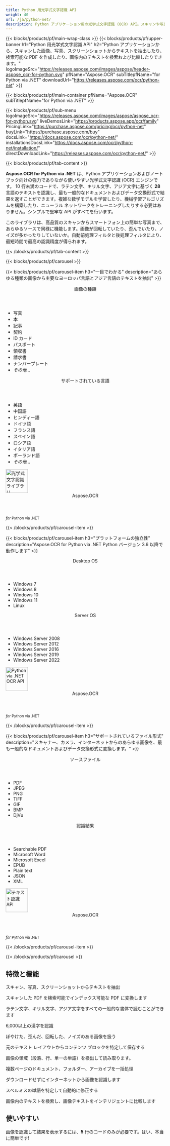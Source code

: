 ```yaml
---
title: Python 用光学式文字認識 API
weight: 40
url: /ja/python-net/ 
description: Python アプリケーション用の光学式文字認識 (OCR) API。スキャンや写真からのテキストの抽出、検索可能な PDF の作成、フォルダーやアーカイブの一括処理などを、10 行未満のコードで実行できます。
---
```


{{< blocks/products/pf/main-wrap-class >}}
{{< blocks/products/pf/upper-banner h1="Python 用光学式文字認識 API" h2="Python アプリケーションから、スキャンした画像、写真、スクリーンショットからテキストを抽出したり、検索可能な PDF を作成したり、画像内のテキストを検索および比較したりできます。" logoImageSrc="https://releases.aspose.com/images/aspose/header-aspose_ocr-for-python.svg" pfName="Aspose.OCR" subTitlepfName="for Python via .NET" downloadUrl="https://releases.aspose.com/ocr/python-net" >}}

{{< blocks/products/pf/main-container pfName="Aspose.OCR" subTitlepfName="for Python via .NET" >}}

{{< blocks/products/pf/sub-menu logoImageSrc="https://releases.aspose.com/images/aspose/aspose_ocr-for-python.svg" liveDemosLink="https://products.aspose.app/ocr/family" PricingLink="https://purchase.aspose.com/pricing/ocr/python-net" buyLink="https://purchase.aspose.com/buy" docsLink="https://docs.aspose.com/ocr/python-net/" installationsDocsLink="https://docs.aspose.com/ocr/python-net/installation/"  directDownloadLink="https://releases.aspose.com/ocr/python-net/" >}}

{{< blocks/products/pf/tab-content >}}
<p><b>Aspose.OCR for Python via .NET</b> は、Python アプリケーションおよびノー​​トブック向けの強力でありながら使いやすい光学式文字認識 (OCR) エンジンです。 10 行未満のコードで、ラテン文字、キリル文字、アジア文字に基づく <b>28</b> 言語のテキストを認識し、最も一般的なドキュメントおよびデータ交換形式で結果を返すことができます。複雑な数学モデルを学習したり、機械学習アルゴリズムを構築したり、ニューラル ネットワークをトレーニングしたりする必要はありません。シンプルで堅牢な API がすべてを行います。</p>
<p>このライブラリは、高品質のスキャンからスマートフォン上の簡単な写真まで、あらゆるソースで同様に機能します。画像が回転していたり​​、歪んでいたり、ノイズが多かったりしていないか。自動前処理フィルタと後処理フィルタにより、最短時間で最高の認識精度が得られます。</p>
{{< /blocks/products/pf/tab-content >}}

<!--Diagrams Start-->
{{< blocks/products/pf/carousel >}}

{{< blocks/products/pf/carousel-item h3="一目でわかる" description="あらゆる種類の画像から主要なヨーロッパ言語とアジア言語のテキストを抽出" >}}
<div class="diagram1 d1-python">
 <div class="d1-row">
  <div class="d1-col d1-left">
   <header>
    <i class="fa fa-image">
    </i>
    画像の種類
   </header>
   <ul>   
	<li>写真</li>
    <li>本</li>
    <li>記事</li>
    <li>契約</li>
    <li>ID カード</li>
    <li>パスポート</li>
    <li>領収書</li>
    <li>請求書</li>
    <li>ナンバープレート</li>
    <li><i>その他...</i></li>
   </ul>
  </div>
  <!--/left-->
  <div class="d1-col d1-right">
   <header>
    <i class="fa fa-language">
    </i>
    サポートされている言語
   </header>
   <ul>  
	<li>英語</li>
    <li>中国語</li>
    <li>ヒンディー語</li>
    <li>ドイツ語</li>
    <li>フランス語</li>
    <li>スペイン語</li>
    <li>ロシア語</li>
    <li>イタリア語</li>
    <li>ポーランド語</li>
    <li><i>その他...</i></li>
   </ul>
  </div>
  <!--/right-->
 </div>
 <!--/row-->
 <div class="d1-logo">
  <img width="70" height="75" alt="光学式文字認識ライブラリ" src="https://releases.aspose.com/images/aspose/aspose_ocr-for-python.svg"/>
  <header>
   Aspose.OCR
  </header>
  <footer>
   <small>
    <em>
     for
    </em>
    Python via .NET
   </small>
  </footer>
 </div>
 <!--/logo-->
</div>

{{< /blocks/products/pf/carousel-item >}}

{{< blocks/products/pf/carousel-item h3="プラットフォームの独立性" description="Aspose.OCR for Python via .NET Python バージョン 3.6 以降で動作します" >}}
<div class="diagram1 d1-python">
 <div class="d1-row">
  <div class="d1-col d1-left">
   <header>
    <i class="fa fa-laptop">
    </i>
    Desktop OS
   </header>
   <ul>
    <li>Windows 7</li>
    <li>Windows 8</li>
    <li>Windows 10</li>
    <li>Windows 11</li>
	<li>Linux</li>
   </ul>  
  </div>
  <!--/left-->
  <div class="d1-col d1-right">
   <header>
    <i class="fa fa-server">
    </i>
    Server OS
   </header>
   <ul>
    <li>Windows Server 2008</li>
    <li>Windows Server 2012</li>
    <li>Windows Server 2016</li>
    <li>Windows Server 2019</li>
    <li>Windows Server 2022</li>
   </ul>
  </div>
  <!--/right-->
 </div>
 <!--/row-->
 <div class="d1-logo">
  <img width="70" height="75" alt="Python via .NET OCR API" src="https://releases.aspose.com/images/aspose/aspose_ocr-for-python.svg"/>
  <header>
   Aspose.OCR
  </header>
  <footer>
   <small>
    <em>
     for
    </em>
    Python via .NET
   </small>
  </footer>
 </div>
 <!--/logo-->
</div>

{{< /blocks/products/pf/carousel-item >}}

{{< blocks/products/pf/carousel-item h3="サポートされているファイル形式" description="スキャナー、カメラ、インターネットからのあらゆる画像を、最も一般的なドキュメントおよびデータ交換形式に変換します。" >}}
<div class="diagram1 d2 d1-python">
 <div class="d1-row">
  <div class="d1-col d1-left">
   <header>
    <i class="fa fa-long-arrow-down">
    </i>
    ソースファイル
   </header>
   <ul>
    <li>PDF</li>
    <li>JPEG</li>
    <li>PNG</li>
    <li>TIFF</li>
    <li>GIF</li>
    <li>BMP</li>
    <li>DjVu</li>
   </ul>
  </div>
  <!--/left-->
<div class="d1-col d1-right">
   <header>
    <i class="fa fa-mail-forward">
    </i>
    認識結果
   </header>
   <ul>
    <li>Searchable PDF</li>
    <li>Microsoft Word</li>
    <li>Microsoft Excel</li>
    <li>EPUB</li>
    <li>Plain text</li>
    <li>JSON</li>
    <li>XML</li>
   </ul>
  </div>
  <!--/right-->
 </div>
 <!--/row-->
 <div class="d1-logo">
  <img width="70" height="75" alt="テキスト認識 API" src="https://releases.aspose.com/images/aspose/aspose_ocr-for-python.svg"/>
  <header>
   Aspose.OCR
  </header>
  <footer>
   <small>
    <em>
     for
    </em>
    Python via .NET
   </small>
  </footer>
 </div>
 <!--/logo-->
</div>

{{< /blocks/products/pf/carousel-item >}}

{{< /blocks/products/pf/carousel >}}
<!--Diagrams End-->

<!--Feature-section Start-->
<div class="container-fluid features-section bg-gray">
 <a class="anchor" id="features" name="features">
 </a>
 <div class="row">
  <div class="container">
   <h2 class="pr-ft">特徴と機能</h2>
   <p>
   </p>
   <div class="col-lg-4">
    <em class="fa fa-image ico-blue fa-2x col-lg-2">
    </em>
    <p class="col-lg-10">スキャン、写真、スクリーンショットからテキストを抽出</p>
   </div>
   <div class="col-lg-4">
    <em class="fa fa-file-text-o ico-blue fa-2x col-lg-2">
    </em>
    <p class="col-lg-10">スキャンした PDF を検索可能でインデックス可能な PDF に変換します</p>
   </div>
   <div class="col-lg-4">
    <em class="fa fa-globe ico-blue fa-2x col-lg-2">
    </em>
    <p class="col-lg-10">ラテン文字、キリル文字、アジア文字をすべての一般的な書体で読むことができます</p>
   </div>
   <div class="col-lg-4">
    <em class="fa fa-language ico-blue fa-2x col-lg-2">
    </em>
    <p class="col-lg-10">6,000以上の漢字を認識</p>
   </div>  
   <div class="col-lg-4">
    <em class="fa fa-eye ico-blue fa-2x col-lg-2">
    </em>
    <p class="col-lg-10">ぼやけた、歪んだ、回転した、ノイズのある画像を扱う</p>
   </div>
   <div class="col-lg-4">
    <em class="fa fa-indent ico-blue fa-2x col-lg-2">
    </em>
    <p class="col-lg-10">元のテキスト レイアウトからコンテンツ ブロックを特定して保存する</p>
   </div>
   <div class="col-lg-4">
    <em class="fa fa-object-group ico-blue fa-2x col-lg-2">
    </em>
    <p class="col-lg-10">画像の領域（段落、行、単一の単語）を検出して読み取ります。</p>
   </div>
   <div class="col-lg-4">
    <em class="fa fa-folder-open ico-blue fa-2x col-lg-2">
    </em>
    <p class="col-lg-10">複数ページのドキュメント、フォルダー、アーカイブを一括処理</p>
   </div>
   <div class="col-lg-4">
    <em class="fa fa-link ico-blue fa-2x col-lg-2">
    </em>
    <p class="col-lg-10">ダウンロードせずにインターネットから画像を認識します</p>
   </div>
   <div class="col-lg-4">
    <em class="fa fa-check ico-blue fa-2x col-lg-2">
    </em>
    <p class="col-lg-10">スペルミスの単語を特定して自動的に修正する</p>
   </div>
   <div class="col-lg-4">
    <em class="fa fa-search ico-blue fa-2x col-lg-2">
    </em>
    <p class="col-lg-10">画像内のテキストを検索し、画像テキストをインテリジェントに比較します</p>
   </div>  

<div class="col-lg-12">

<h2 class="h2title">使いやすい</h2>

<p>画像を認識して結果を表示するには、<b>5</b> 行のコードのみが必要です。はい、本当に簡単です!</p>

<!-- BEGIN LCS -->
<div class="ocr-lcs">
	<style>
		.ocr-lcs-controls {
			display: flex;
			flex-wrap: wrap;
		}

		.ocr-lcs-drop {
			cursor: pointer;
			display: flex;
			flex-direction: column;
			align-items: center;
			min-width: 350px;
			box-sizing: border-box;
			margin: 0 15px 15px 0;
			padding: 15px 15px 10px 15px;
			border: dashed 3px #73b5fb;
			border-radius: 10px;
			background-color: #ffffff;
		}

		.ocr-lcs-drop input {
			display: none;
		}

		.ocr-lcs-drop-preload {
			display: none;
		}

		.ocr-lcs-drop svg {
			width: 48px;
			margin-bottom: 5px;
			filter: invert(70%) sepia(12%) saturate(3506%) hue-rotate(183deg) brightness(101%) contrast(97%);
		}

		.ocr-lcs-drop span {
			font-size: 18px;
			text-align: center;
		}

		.ocr-lcs-filename {
			display: none;
		}

		.ocr-lcs-filename span {
			font-style: italic;
		}

		.ocr-lcs-recognizing {
			display: none;
		}

		.ocr-lcs-recognizing span {
			font-style: italic;
		}

		.ocr-lcs-mods {
			display: flex;
			flex-direction: column;
		}

		.ocr-lcs-mods > * {
			width: 150px;
			box-sizing: border-box;
		}

		.ocr-lcs-mods select {
			margin-bottom: 7px;
			padding: .6em 1.4em .5em .8em;
			border:  solid 2px #73b5fb;
			border-radius: .5em;
			line-height: 1.3;
			font-family: arial,sans-serif,-apple-system,BlinkMacSystemFont,segoe ui,Roboto,helvetica neue,apple color emoji,segoe ui emoji,segoe ui symbol;
			font-size: 16px;
			font-weight: 700;
			color: #73b5fb;
			-moz-appearance: none;
			-webkit-appearance: none;
			appearance: none;
			background-color: #ffffff;
			background-image: url('data:image/svg+xml;charset=US-ASCII,%3Csvg%20xmlns%3D%22http%3A%2F%2Fwww.w3.org%2F2000%2Fsvg%22%20width%3D%22292.4%22%20height%3D%22292.4%22%3E%3Cpath%20fill%3D%22%2373b5fb%22%20d%3D%22M287%2069.4a17.6%2017.6%200%200%200-13-5.4H18.4c-5%200-9.3%201.8-12.9%205.4A17.6%2017.6%200%200%200%200%2082.2c0%205%201.8%209.3%205.4%2012.9l128%20127.9c3.6%203.6%207.8%205.4%2012.8%205.4s9.2-1.8%2012.8-5.4L287%2095c3.5-3.5%205.4-7.8%205.4-12.8%200-5-1.9-9.2-5.5-12.8z%22%2F%3E%3C%2Fsvg%3E');
			background-repeat: no-repeat, repeat;
			background-position: right .7em top 50%, 0 0;
			background-size: .65em auto, 100%;
		}

		.ocr-lcs-mods select::-ms-expand {
			display: none;
		}

		.ocr-lcs-mods select:hover, .ocr-lcs-mods select:focus {
			border-color: #1a89d0;
			color: #1a89d0;
			background-image: url('data:image/svg+xml;charset=US-ASCII,%3Csvg%20xmlns%3D%22http%3A%2F%2Fwww.w3.org%2F2000%2Fsvg%22%20width%3D%22292.4%22%20height%3D%22292.4%22%3E%3Cpath%20fill%3D%22%231a89d0%22%20d%3D%22M287%2069.4a17.6%2017.6%200%200%200-13-5.4H18.4c-5%200-9.3%201.8-12.9%205.4A17.6%2017.6%200%200%200%200%2082.2c0%205%201.8%209.3%205.4%2012.9l128%20127.9c3.6%203.6%207.8%205.4%2012.8%205.4s9.2-1.8%2012.8-5.4L287%2095c3.5-3.5%205.4-7.8%205.4-12.8%200-5-1.9-9.2-5.5-12.8z%22%2F%3E%3C%2Fsvg%3E');
		}

		.ocr-lcs-mods select:focus {
			outline: none;
		}

		*[dir="rtl"] .ocr-lcs-mods select, :root:lang(ar) .ocr-lcs-mods select, :root:lang(iw) .ocr-lcs-mods select {
			background-position: left .7em top 50%, 0 0;
			padding: .6em .8em .5em 1.4em;
		}

		.ocr-lcs-mods select option {
			font-weight: normal;
			color: #4c4c4c;
		}

		.ocr-lcs-mods input {
			padding: 0.6em .6em;
			border: none;
			border-radius: .5em;
			box-shadow: inset 0 1px rgb(255 255 255 / 15%), 0 1px 1px rgb(0 0 0 / 8%);
			font-family: arial,sans-serif,-apple-system,BlinkMacSystemFont,segoe ui,Roboto,helvetica neue,apple color emoji,segoe ui emoji,segoe ui symbol;
			font-size: 16px;
			font-weight: 700;
			color: #ffffff;
			background-color: #1a89d0;
		}

		.ocr-lcs-mods input:hover {
			background-color: #3071a9;
			transition: all .3s ease;
			transition-property: all;
			transition-duration: 0.3s;
			transition-timing-function: ease;
			transition-delay: 0s;
		}

		.ocr-lcs-disabled {
			background-color: silver !important;
		}

		.ocr-lcs-disclaimer {
			font-size: 12px !important;
		}

		.ocr-lcs-result {
			position: fixed;
			top: 0px;
			right: 0px;
			bottom: 0px;
			left: 0px;
			background: rgba(0,0,0,0.8);
			z-index: 9998;
			-webkit-transition: opacity 400ms ease-in;
			-moz-transition: opacity 400ms ease-in;
			transition: opacity 400ms ease-in;
			display: none;
		}

		.ocr-lcs-result > div {
			width: 90vw;
			position: relative;
			margin: 10% auto;
			padding: 5px 20px 13px 20px;
			border-radius: 10px;
			background: #ffffff;
			pointer-events: auto;
		}

		.ocr-lcs-result header {
			position: relative;
			display: flex;
			justify-content: space-between;
			align-items: center;
			padding:  5px 0 10px 0;
			border-bottom: dotted 1px #1a89d0;
		}

		.ocr-lcs-result header span {
			font-size: 18px;
			font-weight: 700;
		}

		.ocr-lcs-result header i {
			cursor: pointer;
			color: #1a89d0;
			font-size: 24px !important;
		}

		.ocr-lcs-result header i:hover {
			color: #3071a9;
		}

		.ocr-lcs-result article {
			max-height: 500px;
			overflow: auto;
			margin: 25px 0 15px 0;
		}
	</style>
	<div class="ocr-lcs-controls">
		<div class="ocr-lcs-drop" onclick="OcrLcsUpload(this);" ondragover="event.preventDefault();" ondrop="OcrLcsDropped(event,this);">
			<input type="file" accept=".jpg,.jpeg,.png,.bmp,.tif,.tiff,.gif" onchange="OcrLcsFileSelected(this);" />
			<svg class="ocr-lcs-drop-preload" xmlns="http://www.w3.org/2000/svg" xmlns:xlink="http://www.w3.org/1999/xlink" viewBox="0 0 100 100"><g transform="translate(89,50)"><g transform="rotate(0)"><circle cx="0" cy="0" r="5" fill="#29c26a" fill-opacity="1"><animateTransform attributeName="transform" type="scale" begin="-0.8888888888888888s" values="2 2;1 1" keyTimes="0;1" dur="1s" repeatCount="indefinite"></animateTransform><animate attributeName="fill-opacity" keyTimes="0;1" dur="1s" repeatCount="indefinite" values="1;0" begin="-0.8888888888888888s"></animate></circle></g></g><g transform="translate(79.87573328164014,75.06871677777502)"><g transform="rotate(40)"><circle cx="0" cy="0" r="5" fill="#29c26a" fill-opacity="0.8888888888888888"><animateTransform attributeName="transform" type="scale" begin="-0.7777777777777778s" values="2 2;1 1" keyTimes="0;1" dur="1s" repeatCount="indefinite"></animateTransform><animate attributeName="fill-opacity" keyTimes="0;1" dur="1s" repeatCount="indefinite" values="1;0" begin="-0.7777777777777778s"></animate></circle></g></g><g transform="translate(56.772278929010284,88.40750236747611)"><g transform="rotate(80)"><circle cx="0" cy="0" r="5" fill="#29c26a" fill-opacity="0.7777777777777778"><animateTransform attributeName="transform" type="scale" begin="-0.6666666666666666s" values="2 2;1 1" keyTimes="0;1" dur="1s" repeatCount="indefinite"></animateTransform><animate attributeName="fill-opacity" keyTimes="0;1" dur="1s" repeatCount="indefinite" values="1;0" begin="-0.6666666666666666s"></animate></circle></g></g><g transform="translate(30.500000000000007,83.77499074759311)"><g transform="rotate(119.99999999999999)"><circle cx="0" cy="0" r="5" fill="#29c26a" fill-opacity="0.6666666666666666"><animateTransform attributeName="transform" type="scale" begin="-0.5555555555555556s" values="2 2;1 1" keyTimes="0;1" dur="1s" repeatCount="indefinite"></animateTransform><animate attributeName="fill-opacity" keyTimes="0;1" dur="1s" repeatCount="indefinite" values="1;0" begin="-0.5555555555555556s"></animate></circle></g></g><g transform="translate(13.351987789349579,63.33878558970109)"><g transform="rotate(160)"><circle cx="0" cy="0" r="5" fill="#29c26a" fill-opacity="0.5555555555555556"><animateTransform attributeName="transform" type="scale" begin="-0.4444444444444444s" values="2 2;1 1" keyTimes="0;1" dur="1s" repeatCount="indefinite"></animateTransform><animate attributeName="fill-opacity" keyTimes="0;1" dur="1s" repeatCount="indefinite" values="1;0" begin="-0.4444444444444444s"></animate></circle></g></g><g transform="translate(13.351987789349572,36.661214410298925)"><g transform="rotate(200)"><circle cx="0" cy="0" r="5" fill="#29c26a" fill-opacity="0.4444444444444444"><animateTransform attributeName="transform" type="scale" begin="-0.3333333333333333s" values="2 2;1 1" keyTimes="0;1" dur="1s" repeatCount="indefinite"></animateTransform><animate attributeName="fill-opacity" keyTimes="0;1" dur="1s" repeatCount="indefinite" values="1;0" begin="-0.3333333333333333s"></animate></circle></g></g><g transform="translate(30.499999999999982,16.2250092524069)"><g transform="rotate(239.99999999999997)"><circle cx="0" cy="0" r="5" fill="#29c26a" fill-opacity="0.3333333333333333"><animateTransform attributeName="transform" type="scale" begin="-0.2222222222222222s" values="2 2;1 1" keyTimes="0;1" dur="1s" repeatCount="indefinite"></animateTransform><animate attributeName="fill-opacity" keyTimes="0;1" dur="1s" repeatCount="indefinite" values="1;0" begin="-0.2222222222222222s"></animate></circle></g></g><g transform="translate(56.77227892901027,11.59249763252388)"><g transform="rotate(280)"><circle cx="0" cy="0" r="5" fill="#29c26a" fill-opacity="0.2222222222222222"><animateTransform attributeName="transform" type="scale" begin="-0.1111111111111111s" values="2 2;1 1" keyTimes="0;1" dur="1s" repeatCount="indefinite"></animateTransform><animate attributeName="fill-opacity" keyTimes="0;1" dur="1s" repeatCount="indefinite" values="1;0" begin="-0.1111111111111111s"></animate></circle></g></g><g transform="translate(79.87573328164014,24.931283222224955)"><g transform="rotate(320)"><circle cx="0" cy="0" r="5" fill="#29c26a" fill-opacity="0.1111111111111111"><animateTransform attributeName="transform" type="scale" begin="0s" values="2 2;1 1" keyTimes="0;1" dur="1s" repeatCount="indefinite"></animateTransform><animate attributeName="fill-opacity" keyTimes="0;1" dur="1s" repeatCount="indefinite" values="1;0" begin="0s"></animate></circle></g></g><!-- [ldio] generated by https://loading.io/ --></svg>
			<svg class="ocr-lcs-drop-icon" xmlns="http://www.w3.org/2000/svg" xmlns:xlink="http://www.w3.org/1999/xlink" viewBox="0 0 128 128"><path d="M80,0v32h32L80,0z M72,32V0H28c-6.63,0-12,5.37-12,12v104c0,6.62,5.37,12,12,12h72c6.63,0,12-5.37,12-12V40H80.22	C75.57,40,72,36.42,72,32z M88.03,86.03C87.07,87.43,85.55,88,84,88s-3.07-0.59-4.24-1.76L70,76.47V102c0,3.31-2.69,6-6,6	s-6-2.69-6-6V76.47l-9.76,9.76c-2.34,2.34-6.14,2.34-8.49,0s-2.34-6.14,0-8.49l20-20c2.34-2.34,6.14-2.34,8.49,0l20,20	C90.57,80.1,90.57,83.9,88.03,86.03z"/></svg>
			<span class="ocr-lcs-filename">認識する準備ができています <span></span></span>
			<span class="ocr-lcs-recognizing">認識する <span></span></span>
			<span class="ocr-lcs-hint">ここにファイルをドロップするか、クリックして参照します *</span>
		</div>
		<div class="ocr-lcs-mods">
			<select name="language">
				<!--<option value="39">Albanian</option>-->
				<!--<option value="24">Arabic</option>-->
				<!--<option value="45">Azerbaijani </option>-->
				<!--<option value="27">Bengali</option>-->
				<option value="44">Bulgarian</option>
				<option value="22">Chinese</option>
				<option value="17">Croatian</option>
				<option value="18">Czech</option>
				<option value="13">Danish</option>
				<option value="10">Dutch</option>
				<option value="1" selected="selected">English</option>
				<option value="20">Estonian</option>
				<option value="15">Finnish</option>
				<option value="3">French</option>
				<!--<option value="43">Georgian</option>-->
				<option value="2">German</option>
				<!--<option value="36">Greek</option>-->
				<!--<option value="34">Hebrew</option>-->
				<option value="25">Hindi</option>
				<!--<option value="33">Indonesian</option>-->
				<option value="4">Italian</option>
				<!--<option value="37">Japanese</option>-->
				<!--<option value="40">Latin</option>-->
				<!--<option value="35">Javanese</option>-->
				<!--<option value="32">Korean</option>-->
				<option value="12">Latvian</option>
				<option value="11">Lithuanian</option>
				<option value="14">Norwegian</option>
				<!--<option value="38">Persian</option>-->
				<option value="7">Polish</option>
				<option value="6">Portuguese</option>
				<option value="21">Romanian</option>
				<option value="23">Russian</option>
				<option value="16">Serbian</option>
				<option value="9">Slovak</option>
				<option value="8">Slovenian</option>
				<option value="5">Spanish</option>
				<option value="19">Swedish</option>
				<!--<option value="28">Tibetan</option>-->
				<!--<option value="29">Thai</option>-->
				<!--<option value="31">Turkish</option>-->
				<option value="26">Ukrainian</option>
				<!--<option value="30">Urdu</option>-->
				<!--<option value="42">Uzbek</option>-->
				<!--<option value="41">Vietnamese</option>-->
			</select>
			<input type="button" value="コードを実行する" class="ocr-lcs-recognize ocr-lcs-disabled" onclick="OcrLcsRecognize(this)" />
		</div>
	</div>


	<p class="ocr-lcs-disclaimer">* ファイルをアップロードするかサービスを使用することにより、次のことに同意したことになります。 <a href="https://about.aspose.com/legal/terms-of-use" rel="nofollow noreferrer" target="_blank">利用規約</a> と <a href="https://about.aspose.com/legal/privacy-policy" rel="nofollow noreferrer" target="_blank">プライバシーポリシー</a>.</p>
<div id="code" class="codeblock"><h3>ライブコードサンプル - Python 3</h3><pre><code class="cs hljs csharp"><span class="hljs-comment"># Initialize OCR engine</span>
recognitionEngine = AsposeOcr()
<span class="hljs-comment"># 画像をバッチに追加</span>
input = OcrInput(InputType.SINGLE_IMAGE)
input.add("<span class="ocr-lcs-code-filename-placeholder">sample.png</span><span class="ocr-lcs-code-filename-actual"></span>")
<span class="hljs-comment"># 画像からテキストを抽出する</span>
result = recognitionEngine.recognize(input)
<span class="hljs-comment"># 認識結果を表示する</span>
print(result[0].recognition_text)</code></pre></div>
	<div class="ocr-lcs-result" onclick="OcrLcsCurtainClick(this)">
		<div>
			<header>
				<span>認識結果</span>
				<i class="fa fa-times" onclick="OcrLcsCloseResult(this);"></i>
			</header>
			<article>&nbsp;</article>
		</div>
	</div>
	<script>
		function OcrLcsUpload(obj)
		{
			let fileInput = $(obj).children("input[type='file']")[0];
			fileInput.click();
		}

		function OcrLcsDropped(event, obj)
		{
			let fileInput = $(obj).children("input[type='file']")[0];
			fileInput.files = event.dataTransfer.files;
			OcrLcsFileSelected(fileInput);
			event.preventDefault();
			return false;
		}

		function OcrLcsFileSelected(obj)
		{
			if(obj.files.length > 0)
			{
				let fileName = obj.value.replace(/.*[\/\\]/, "");
				$(obj).closest(".ocr-lcs-controls").find(".ocr-lcs-recognize").removeClass("ocr-lcs-disabled");
				$(obj).siblings(".ocr-lcs-filename").show().children("span").text(fileName);
				$(obj).siblings(".ocr-lcs-recognizing").children("span").text(fileName);
				$(obj).closest(".ocr-lcs").find(".ocr-lcs-code-filename-placeholder").hide();
				$(obj).closest(".ocr-lcs").find(".ocr-lcs-code-filename-actual").text(fileName).show();
			}
		}

		function OcrLcsRecognize(obj)
		{
			let button = $(obj);
			if(button.hasClass("ocr-lcs-disabled")) return false;
			let icon = button.closest(".ocr-lcs-controls").find(".ocr-lcs-drop-icon");
			let preloader = button.closest(".ocr-lcs-controls").find(".ocr-lcs-drop-preload");
			let recognizingField = button.closest(".ocr-lcs-controls").find(".ocr-lcs-recognizing");
			let filenameField = button.closest(".ocr-lcs-controls").find(".ocr-lcs-filename");
			let hint = button.closest(".ocr-lcs-controls").find(".ocr-lcs-hint");
			preloader.show();
			recognizingField.show();
			icon.hide();
			filenameField.hide();
			hint.hide();
			button.addClass("ocr-lcs-disabled");
			let lang = button.siblings("select").val();
			let file = button.closest(".ocr-lcs-controls").find("input[type='file']")[0].files[0];
			let payload = new FormData();
			payload.append("language", lang);
			payload.append("attachfile", file);
			$.ajax({
				url: "https://api.products.aspose.app/ocr/conversion/RecognizeImageFromVidget",
				type: "POST",
				data: payload,
				processData: false,
				contentType: false
			}).done(function(data){
				let resultDialog = button.closest(".ocr-lcs").find(".ocr-lcs-result");
				let output = data.replace(/(?:\r\n|\r|\n)/g, "<br />");
				resultDialog.find("article").html(output);
				resultDialog.slideDown(200);
			}).fail(function(jqxhr,textStatus,error){
				console.log(`[${textStatus}] ${error}`);
			}).always(function(){
				preloader.hide();
				recognizingField.hide();
				icon.show();
				hint.show();
				button.closest(".ocr-lcs-controls").find("input[type='file']")[0].value = null;
				$(obj).closest(".ocr-lcs").find(".ocr-lcs-code-filename-placeholder").show();
				$(obj).closest(".ocr-lcs").find(".ocr-lcs-code-filename-actual").hide();
			});
		}

		function OcrLcsCurtainClick(obj)
		{
			if($(event.target).is(".ocr-lcs-result")) $(obj).hide();
		}

		function OcrLcsCloseResult(obj)
		{
			$(obj).closest(".ocr-lcs-result").slideUp(200);
		}
	</script>
</div>
<!-- END LCS -->

</div>

<div class="col-lg-12">
<h2 class="h2title">28 の認識言語</h2>
<p><b>Aspose.OCR for Python via .NET</b> 多数の言語と、混合言語のテキストを含むすべての一般的な筆記体を認識できます。</p>
<ul>
<li><b>拡張ラテン文字</b>: クロアチア語、チェコ語、デンマーク語、オランダ語、英語 (手書き文字を含む)、エストニア語、フィンランド語、フランス語、ドイツ語、イタリア語、ラトビア語、リトアニア語、ノルウェー語、ポーランド語、ポルトガル語、ルーマニア語、スロバキア語、スロベニア語、スペイン語、スウェーデン語</li>
<li><b>キリル文字</b>: ベラルーシ語、ブルガリア語、カザフ語、ロシア語、セルビア語、ウクライナ語</li>
<li><b>中国語</b>: 6,000 文字以上。</li>
<li><b>ヒンディー語</b></li>
</ul>
<p>OCR エンジンで直接サポートされていない場合でも、拡張ラテン文字やキリル文字に基づく他の言語のテキストを読み取ることもできます。たとえば、ラテン語、ベトナム語、ゲール語などです。</p>
</div>

<div class="col-lg-12">
<h2 class="h2title">強力な処理フィルター</h2>
<p>光学式文字認識の精度と信頼性は、元の画像の品質に大きく依存します。 <b>Aspose.OCR for Python via .NET</b> は、OCR エンジンに送信される前に画像を強化する、完全に自動化された手動の画像処理フィルタを多数提供します。</p>
<ul>
<li>水平に対してわずかな角度で配置された画像を自動的にまっすぐに補正します。</li>
<li>著しく歪んだ画像を手動で回転する</li>
<li>汚れ、シミ、傷、まぶしさ、不要なグラデーション、その他のノイズを自動的に除去します。</li>
<li>画像のコントラストを自動的に調整します。</li>
<li>画像を自動的にアップスケールするか、手動でサイズを変更します。</li>
<li>画像を白黒またはグレースケールに変換します。</li>
<li>画像の色を反転して、明るい部分が暗く見え、暗い部分が明るく見えるようにします。</li>
<li>画像内の文字の太さを増やします。</li>
<li>文字のエッジを維持しながら、ノイズの多い画像をぼかします。</li>
<li>ページの湾曲を矯正し、ページ写真のカメラレンズの歪みを修正します。</li>
</ul>
<p>これらのフィルタを組み合わせて、画像全体に適用したり、画像の選択した領域のみに適用したり、バッチ処理で適用したりできます。認識パイプラインの前処理を微調整できるだけでなく、表示、キャッシュ、デバッグのために処理された画像を保存することもできます。</p>
</div>

<div class="col-lg-12">
<h2 class="h2title">特定のドキュメントタイプに最適化</h2>
<p><b>Aspose.OCR for Python via .NET</b> 特別にトレーニングされたニューラル ネットワークを提供し、特定の種類の画像からテキストを最高の精度で抽出します。</p>
<ul>
<li>スキャンまたは写真撮影した ID カードとパスポート。</li>
<li>車両のナンバー プレート。</li>
<li>請求書。</li>
<li>領収書。</li>
</div>

<div class="col-lg-12">
<h2 class="h2title">内蔵スペルチェッカー</h2>
<p>Although <b>Aspose.OCR for Python via .NET</b> 高い認識精度を提供しますが、印刷欠陥、汚れ、または標準以外のフォントにより、特定の文字や単語が正しく認識されない場合があります。認識結果をさらに向上させるには、スペル チェッカーを有効にすると、選択した認識言語に基づいてスペル エラーを検出し、自動的に修正できます。</p>
<p>認識されたテキストに、一般的なスペル辞書に存在しない専門用語、略語、その他の単語が含まれている場合は、独自の単語リストを提供できます。</p>
</div>

<div class="col-lg-12">
<h2 class="h2title">検索可能な PDF の作成</h2>
<p>認識精度が最も高くても、元の画像には多くの重要な非テキスト情報が含まれているか、単に歴史的に非常に価値のあるものである可能性があります。 <b>Aspose.OCR for Python via .NET</b> は、両方の長所を組み合わせたシンプルでエレガントなソリューションを提供します。画像、PDF ドキュメント、またはファイル パッケージからテキストを抽出し、元の画像の上に非表示のテキスト レイヤーとして配置します。結果は、ドキュメントの保存と共有のための業界標準である PDF 形式で保存されます。結果のファイルは検索してインデックスを付けることができ、元の文字を選択してコピーするのと同じ方法でテキストを選択してコピーすることができます。</p>
</div>

<div class="col-lg-12">
<h2 class="h2title">一括認識</h2>
<p><b>Aspose.OCR for Python via .NET</b> を使用すると、ファイルの数や種類に関係なく、単一の画像を読み取るのと同じくらい簡単に複数のファイルを認識できます。 1 回の API 呼び出しで、自動フィード スキャナから複数のページを認識したり、自動交通カメラから車両のナンバー プレートを抽出したりできます。</p>
<p>結果は、検索可能な PDF ドキュメントまたはスプレッドシートとして保存することも、さらなる分析のためにプレーン テキスト、JSON、または XML として返すこともできます。</p>
</div>

  </div>
 </div>
</div>
<!--Feature-section End-->

{{< /blocks/products/pf/main-container >}}


{{< blocks/products/pf/support-learning-resources >}}
{{< blocks/products/pf/slr-tab tabTitle="学習リソース" tabId="resources" >}}
{{< blocks/products/pf/slr-element name="ドキュメンテーション" href="https://docs.aspose.com/ocr/python-net/" >}}
{{< blocks/products/pf/slr-element name="リポジトリ" href="https://repository.aspose.com/ocr/" >}}
{{< blocks/products/pf/slr-element name="チュートリアルビデオ" href="https://www.youtube.com/user/asposevideo" >}}
{{< /blocks/products/pf/slr-tab >}}

{{< blocks/products/pf/slr-tab tabTitle="製品サポート" tabId="support" >}}
{{< blocks/products/pf/slr-element name="無料サポート" href="https://forum.aspose.com/c/ocr" >}}
{{< blocks/products/pf/slr-element name="有料サポート" href="https://helpdesk.aspose.com/" >}}
{{< blocks/products/pf/slr-element name="ブログ" href="https://blog.aspose.com/category/ocr/" >}}
{{< blocks/products/pf/slr-element name="リリースノート" href="https://releases.aspose.com/ocr/python-net/release-notes/latest/" >}}
{{< /blocks/products/pf/slr-tab >}}

{{< blocks/products/pf/slr-tab tabTitle="なぜ Aspose.OCR for Python via .NET?" tabId="success-stories" >}}
{{< blocks/products/pf/slr-element name="顧客リスト" href="https://company.aspose.com/customers" >}}
{{< blocks/products/pf/slr-element name="成功事例" href="https://company.aspose.com/customers/success-stories/" >}}
{{< /blocks/products/pf/slr-tab >}}

{{< /blocks/products/pf/support-learning-resources >}}

{{< blocks/products/pf/download-section downloadFreeTrialLink="https://releases.aspose.com/ja/ocr/python-net" pricingInformationLink="https://purchase.aspose.com/pricing/ocr/python-net" >}}

{{< blocks/products/pf/offers-section pfName="Aspose.OCR" description="Aspose は、他の一般的なプログラミング言語用のネイティブ OCR API も提供しています。" >}}

    {{< blocks/products/pf/offers-section-item link="/ocr/java/" imgSrc="https://www.aspose.cloud/templates/aspose/img/products/ocr/aspose_ocr-for-java.svg" sdkName="Java" >}}
    {{< blocks/products/pf/offers-section-item link="/ocr/cpp/" imgSrc="https://www.aspose.cloud/templates/aspose/img/products/ocr/aspose_ocr-for-cpp.svg" sdkName="C++" >}}
     {{< blocks/products/pf/offers-section-item link="/ocr/net/" imgSrc="https://www.aspose.cloud/templates/aspose/img/products/ocr/aspose_ocr-for-net.svg" sdkName=".NET" >}}

{{< /blocks/products/pf/offers-section >}}

{{< /blocks/products/pf/main-wrap-class >}}